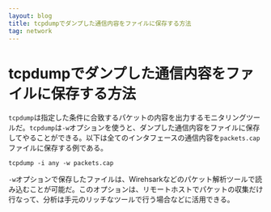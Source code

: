 ```yaml
---
layout: blog
title: tcpdumpでダンプした通信内容をファイルに保存する方法
tag: network
---
```


# tcpdumpでダンプした通信内容をファイルに保存する方法

`tcpdump`は指定した条件に合致するパケットの内容を出力するモニタリングツールだ。`tcpdump`は`-w`オプションを使うと、ダンプした通信内容をファイルに保存してやることができる。以下は全てのインタフェースの通信内容を`packets.cap`ファイルに保存する例である。

~~~~
tcpdump -i any -w packets.cap
~~~~

`-w`オプションで保存したファイルは、Wirehsarkなどのパケット解析ツールで読み込むことが可能だ。このオプションは、リモートホストでパケットの収集だけ行なって、分析は手元のリッチなツールで行う場合などに活用できる。

